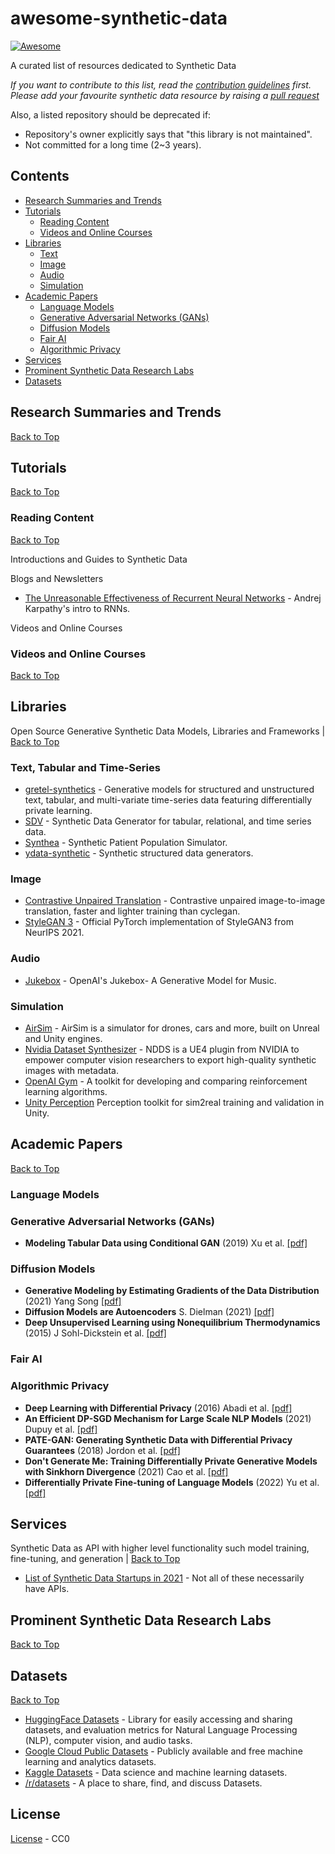 # awesome-synthetic-data

[![Awesome](https://cdn.rawgit.com/sindresorhus/awesome/d7305f38d29fed78fa85652e3a63e154dd8e8829/media/badge.svg)](https://github.com/sindresorhus/awesome)

A curated list of resources dedicated to Synthetic Data

_If you want to contribute to this list, read the [contribution guidelines](contributing.md) first. Please add your favourite synthetic data resource by raising a [pull request](https://github.com/gretelai/awesome-synthetic-data/pulls)_

Also, a listed repository should be deprecated if:
* Repository's owner explicitly says that "this library is not maintained".
* Not committed for a long time (2~3 years).


## Contents

* [Research Summaries and Trends](#research-summaries-and-trends)
* [Tutorials](#tutorials)
  * [Reading Content](#reading-content)
  * [Videos and Online Courses](#videos-and-online-courses)
* [Libraries](#libraries)
  * [Text](#text-tabular-and-time-series)
  * [Image](#image)
  * [Audio](#audio)
  * [Simulation](#simulation)
* [Academic Papers](#academic-papers)
  * [Language Models](#language-models)
  * [Generative Adversarial Networks (GANs)](#generative-adversarial-networks-gans)
  * [Diffusion Models](#diffusion-models)
  * [Fair AI](#fair-ai)
  * [Algorithmic Privacy](#algorithmic-privacy)
* [Services](#services)
* [Prominent Synthetic Data Research Labs](#prominent-synthetic-data-research-labs)
* [Datasets](#datasets)

## Research Summaries and Trends
[Back to Top](#contents)

## Tutorials
[Back to Top](#contents)

### Reading Content
[Back to Top](#contents)

Introductions and Guides to Synthetic Data

Blogs and Newsletters
* [The Unreasonable Effectiveness of Recurrent Neural Networks](http://karpathy.github.io/2015/05/21/rnn-effectiveness/) - Andrej Karpathy's intro to RNNs.

Videos and Online Courses

### Videos and Online Courses
[Back to Top](#contents)

## Libraries
Open Source Generative Synthetic Data Models, Libraries and Frameworks | [Back to Top](#contents)

### Text, Tabular and Time-Series

* [gretel-synthetics](https://github.com/gretelai/gretel-synthetics) - Generative models for structured and unstructured text, tabular, and multi-variate time-series data featuring differentially private learning.
* [SDV](https://github.com/sdv-dev/SDV) - Synthetic Data Generator for tabular, relational, and time series data.
* [Synthea](https://github.sre.pub/synthetichealth/synthea) - Synthetic Patient Population Simulator.
* [ydata-synthetic](https://github.com/ydataai/ydata-synthetic) - Synthetic structured data generators.

### Image
* [Contrastive Unpaired Translation](https://github.com/taesungp/contrastive-unpaired-translation) - Contrastive unpaired image-to-image translation, faster and lighter training than cyclegan.
* [StyleGAN 3](https://github.com/NVlabs/stylegan3) - Official PyTorch implementation of StyleGAN3 from NeurIPS 2021.

### Audio
* [Jukebox](https://github.com/openai/jukebox/) - OpenAI's Jukebox- A Generative Model for Music.

### Simulation
* [AirSim](https://microsoft.github.io/AirSim/) - AirSim is a simulator for drones, cars and more, built on Unreal and Unity engines.
* [Nvidia Dataset Synthesizer](https://github.com/NVIDIA/Dataset_Synthesizer) - NDDS is a UE4 plugin from NVIDIA to empower computer vision researchers to export high-quality synthetic images with metadata.
* [OpenAI Gym](https://github.com/openai/gym) - A toolkit for developing and comparing reinforcement learning algorithms.
* [Unity Perception](https://github.com/Unity-Technologies/com.unity.perception) Perception toolkit for sim2real training and validation in Unity.


## Academic Papers
[Back to Top](#contents)

### Language Models

### Generative Adversarial Networks (GANs)
* **Modeling Tabular Data using Conditional GAN** (2019) Xu et al. [[pdf]](https://arxiv.org/pdf/1907.00503.pdf)

### Diffusion Models
* **Generative Modeling by Estimating Gradients of the Data Distribution** (2021) Yang Song [[pdf]](https://yang-song.github.io/blog/2021/score/)
* **Diffusion Models are Autoencoders** S. Dielman (2021) [[pdf]](https://benanne.github.io/2022/01/31/diffusion.html)
* **Deep Unsupervised Learning using Nonequilibrium Thermodynamics** (2015) J Sohl-Dickstein et al. [[pdf]](https://arxiv.org/pdf/1503.03585.pdf)

### Fair AI

### Algorithmic Privacy
* **Deep Learning with Differential Privacy** (2016) Abadi et al. [[pdf]](https://arxiv.org/pdf/1607.00133.pdf)
* **An Efficient DP-SGD Mechanism for Large Scale NLP Models** (2021) Dupuy et al. [[pdf]](https://arxiv.org/pdf/2107.14586.pdf)
* **PATE-GAN: Generating Synthetic Data with Differential Privacy Guarantees** (2018) Jordon et al. [[pdf]](https://openreview.net/pdf?id=S1zk9iRqF7)
* **Don't Generate Me: Training Differentially Private Generative Models with Sinkhorn Divergence** (2021) Cao et al. [[pdf]](https://arxiv.org/pdf/2111.01177.pdf)
* **Differentially Private Fine-tuning of Language Models** (2022) Yu et al. [[pdf]](https://openreview.net/pdf?id=Q42f0dfjECO)

## Services
Synthetic Data as API with higher level functionality such model training, fine-tuning, and generation | [Back to Top](#contents)
* [List of Synthetic Data Startups in 2021](https://elise-deux.medium.com/the-list-of-synthetic-data-companies-2021-5aa246265b42) - Not all of these necessarily have APIs. 

## Prominent Synthetic Data Research Labs
[Back to Top](#contents)

## Datasets
[Back to Top](#contents)
* [HuggingFace Datasets](https://huggingface.co/docs/datasets/index) - Library for easily accessing and sharing datasets, and evaluation metrics for Natural Language Processing (NLP), computer vision, and audio tasks.
* [Google Cloud Public Datasets](https://cloud.google.com/datasets) - Publicly available and free machine learning and analytics datasets.
* [Kaggle Datasets](https://www.kaggle.com/datasets) - Data science and machine learning datasets.
* [/r/datasets](https://www.reddit.com/r/datasets/) - A place to share, find, and discuss Datasets.

## License
[License](./LICENSE) - CC0
